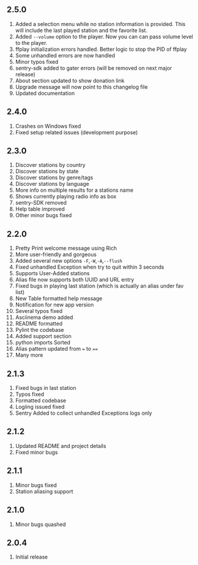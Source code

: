 ## 2.5.0

1. Added a selection menu while no station information is provided. This will include the last played station and the favorite list.
2. Added `--volume` option to the player. Now you can can pass volume level to the player.
3. ffplay initialization errors handled. Better logic to stop the PID of ffplay
4. Some unhandled errors are now handled
5. Minor typos fixed
6. sentry-sdk added to gater errors (will be removed on next major release)
7. About section updated to show donation link
8. Upgrade message will now point to this changelog file
9. Updated documentation

## 2.4.0

1. Crashes on Windows fixed
2. Fixed setup related issues (development purpose)

## 2.3.0

1. Discover stations by country 
2. Discover stations by state
3. Discover stations by genre/tags
4. Discover stations by language
5. More info on multiple results for a stations name
6. Shows currently playing radio info as box
7. sentry-SDK removed
8. Help table improved
9. Other minor bugs fixed

## 2.2.0

1. Pretty Print welcome message using Rich
2. More user-friendly and gorgeous
3. Added several new options `-F`,`-W`,`-A`,`--flush`
4. Fixed unhandled Exception when try to quit within 3 seconds
5. Supports User-Added stations
6. Alias file now supports both UUID and URL entry
7. Fixed bugs in playing last station (which is actually an alias under fav list)
8. New Table formatted help message
9. Notification for new app version
10. Several typos fixed
11. Asciinema demo added
12. README formatted
13. Pylint the codebase
14. Added support section
15. python imports Sorted
16. Alias pattern updated from `=` to `==`
17. Many more

## 2.1.3

1. Fixed bugs in last station
2. Typos fixed
3. Formatted codebase
4. Logiing issued fixed
5. Sentry Added to collect unhandled Exceptions logs only


## 2.1.2

1. Updated README and project details
2. Fixed minor bugs

## 2.1.1

1. Minor bugs fixed
2. Station aliasing support

## 2.1.0

1. Minor bugs quashed

## 2.0.4

1. Initial release
